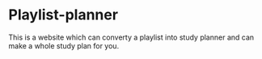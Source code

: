 # Playlist-planner
This is a website which can converty a playlist into study planner and can make a whole study plan for you.
